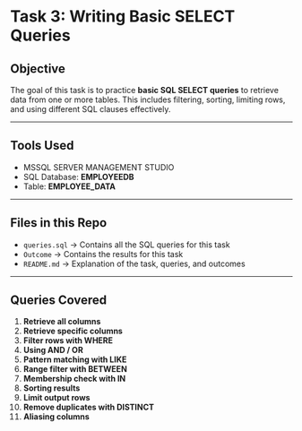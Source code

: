 # Task 3: Writing Basic SELECT Queries  

## Objective  
The goal of this task is to practice **basic SQL SELECT queries** to retrieve data from one or more tables. This includes filtering, sorting, limiting rows, and using different SQL clauses effectively.  

---

## Tools Used  
- MSSQL SERVER MANAGEMENT STUDIO
- SQL Database: **EMPLOYEEDB**  
- Table: **EMPLOYEE_DATA**  

---

##  Files in this Repo  
- `queries.sql` → Contains all the SQL queries for this task
- `Outcome`   → Contains the results for this task
- `README.md` → Explanation of the task, queries, and outcomes  

---

##  Queries Covered  

1. **Retrieve all columns**  
2. **Retrieve specific columns**  
3. **Filter rows with WHERE**  
4. **Using AND / OR**  
5. **Pattern matching with LIKE**  
6. **Range filter with BETWEEN**  
7. **Membership check with IN**  
8. **Sorting results**  
9. **Limit output rows**  
10. **Remove duplicates with DISTINCT**  
11. **Aliasing columns**  
    


